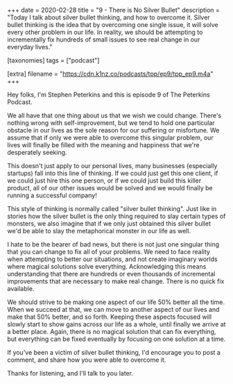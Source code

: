 +++
date = 2020-02-28
title = "9 - There is No Silver Bullet"
description = "Today I talk about silver bullet thinking, and how to overcome it. Silver bullet thinking is the idea that by overcoming one single issue, it will solve every other problem in our life. In reality, we should be attempting to incrementally fix hundreds of small issues to see real change in our everyday lives."

[taxonomies]
tags = ["podcast"]

[extra]
filename = "https://cdn.k1nz.co/podcasts/tpp/ep9/tpp_ep9.m4a"
+++

Hey folks, I'm Stephen Peterkins and this is episode 9 of The Peterkins Podcast.

We all have that one thing about us that we wish we could change. There's nothing wrong with self-improvement, but we tend to hold one particular obstacle in our lives as the sole reason for our suffering or misfortune. We assume that if only we were able to overcome this singular problem, our lives will finally be filled with the meaning and happiness that we're desperately seeking.

This doesn't just apply to our personal lives, many businesses (especially startups) fall into this line of thinking. If we could just get this one client, if we could just hire this one person, or if we could just build this killer product, all of our other issues would be solved and we would finally be running a successful company!

This style of thinking is normally called "silver bullet thinking". Just like in stories how the silver bullet is the only thing required to slay certain types of monsters, we also imagine that if we only just obtained this silver bullet we'd be able to slay the metaphorical monster in our life as well.

I hate to be the bearer of bad news, but there is not just one singular thing that you can change to fix all of your problems. We need to face reality when attempting to better our situations, and not create imaginary worlds where magical solutions solve everything. Acknowledging this means understanding that there are hundreds or even thousands of incremental improvements that are necessary to make real change. There is no quick fix available.

We should strive to be making one aspect of our life 50% better all the time. When we succeed at that, we can move to another aspect of our lives and make that 50% better, and so forth. Keeping these aspects focused will slowly start to show gains across our life as a whole, until finally we arrive at a better place. Again, there is no magical solution that can fix everything, but everything can be fixed eventually by focusing on one solution at a time.

If you've been a victim of silver bullet thinking, I'd encourage you to post a comment, and share how you were able to overcome it.

Thanks for listening, and I'll talk to you later.